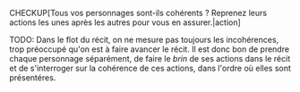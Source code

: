 <!-- Page: Cohérence -->

CHECKUP[Tous vos personnages sont-ils cohérents&nbsp;? Reprenez leurs actions les unes après les autres pour vous en assurer.|action]

TODO: Dans le flot du récit, on ne mesure pas toujours les incohérences, trop préoccupé qu'on est à faire avancer le récit. Il est donc bon de prendre chaque personnage séparément, de faire le *brin* de ses actions dans le récit et de s'interroger sur la cohérence de ces actions, dans l'ordre où elles sont présentéres.